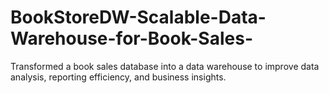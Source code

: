 # BookStoreDW-Scalable-Data-Warehouse-for-Book-Sales-
Transformed a book sales database into a data warehouse to improve data analysis, reporting efficiency, and business insights.
